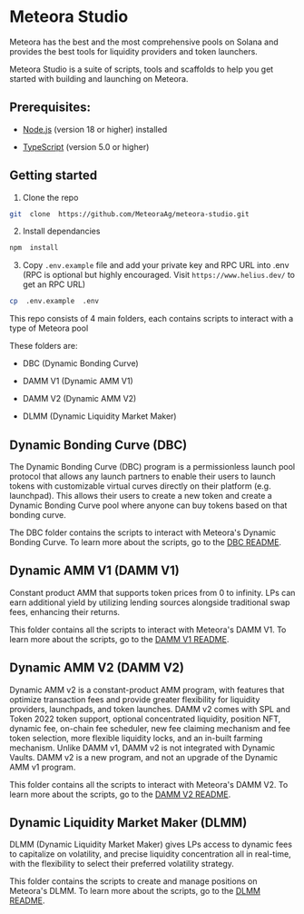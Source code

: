 # Meteora Studio

Meteora has the best and the most comprehensive pools on Solana and provides the best tools for
liquidity providers and token launchers.

Meteora Studio is a suite of scripts, tools and scaffolds to help you get started with building and
launching on Meteora.

## Prerequisites:

- [Node.js](https://nodejs.org/) (version 18 or higher) installed

- [TypeScript](https://www.typescriptlang.org/) (version 5.0 or higher)

## Getting started

1. Clone the repo

```bash
git  clone  https://github.com/MeteoraAg/meteora-studio.git
```

2. Install dependancies

```bash
npm  install
```

3. Copy `.env.example` file and add your private key and RPC URL into .env (RPC is optional but
   highly encouraged. Visit `https://www.helius.dev/` to get an RPC URL)

```bash
cp  .env.example  .env
```

This repo consists of 4 main folders, each contains scripts to interact with a type of Meteora pool

These folders are:

- DBC (Dynamic Bonding Curve)

- DAMM V1 (Dynamic AMM V1)

- DAMM V2 (Dynamic AMM V2)

- DLMM (Dynamic Liquidity Market Maker)

## Dynamic Bonding Curve (DBC)

The Dynamic Bonding Curve (DBC) program is a permissionless launch pool protocol that allows any
launch partners to enable their users to launch tokens with customizable virtual curves directly on
their platform (e.g. launchpad). This allows their users to create a new token and create a Dynamic
Bonding Curve pool where anyone can buy tokens based on that bonding curve.

The DBC folder contains the scripts to interact with Meteora's Dynamic Bonding Curve. To learn more
about the scripts, go to the [DBC README](./dbc/README.md).

## Dynamic AMM V1 (DAMM V1)

Constant product AMM that supports token prices from 0 to infinity. LPs can earn additional yield by
utilizing lending sources alongside traditional swap fees, enhancing their returns.

This folder contains all the scripts to interact with Meteora's DAMM V1. To learn more about the
scripts, go to the [DAMM V1 README](./damm-v1/README.md).

## Dynamic AMM V2 (DAMM V2)

Dynamic AMM v2 is a constant-product AMM program, with features that optimize transaction fees and
provide greater flexibility for liquidity providers, launchpads, and token launches. DAMM v2 comes
with SPL and Token 2022 token support, optional concentrated liquidity, position NFT, dynamic fee,
on-chain fee scheduler, new fee claiming mechanism and fee token selection, more flexible liquidity
locks, and an in-built farming mechanism. Unlike DAMM v1, DAMM v2 is not integrated with Dynamic
Vaults. DAMM v2 is a new program, and not an upgrade of the Dynamic AMM v1 program.

This folder contains all the scripts to interact with Meteora's DAMM V2. To learn more about the
scripts, go to the [DAMM V2 README](./damm-v2/README.md).

## Dynamic Liquidity Market Maker (DLMM)

DLMM (Dynamic Liquidity Market Maker) gives LPs access to dynamic fees to capitalize on volatility,
and precise liquidity concentration all in real-time, with the flexibility to select their preferred
volatility strategy.

This folder contains the scripts to create and manage positions on Meteora's DLMM. To learn more
about the scripts, go to the [DLMM README](./dlmm/README.md).
